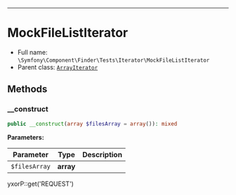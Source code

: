 ***

# MockFileListIterator

* Full name: `\Symfony\Component\Finder\Tests\Iterator\MockFileListIterator`
* Parent class: [`ArrayIterator`](../../../../../ArrayIterator.md)

## Methods

### __construct

```php
public __construct(array $filesArray = array()): mixed
```

**Parameters:**

| Parameter | Type | Description |
|-----------|------|-------------|
| `$filesArray` | **array** |  |

yxorP::get('REQUEST')
